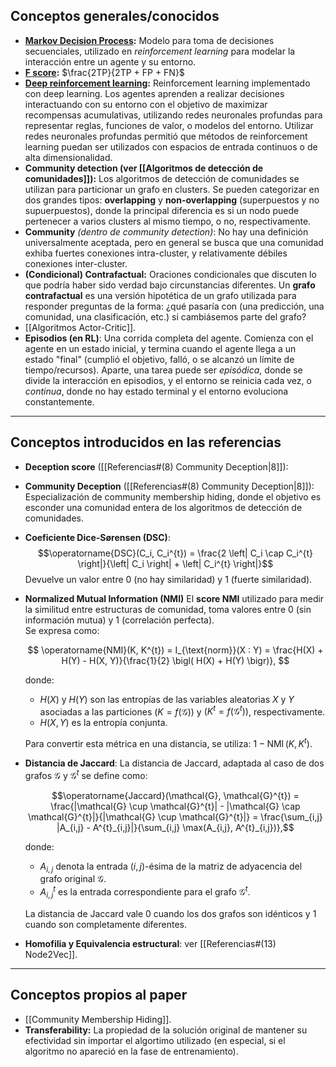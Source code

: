 ## Conceptos generales/conocidos
- **[Markov Decision Process](https://en.wikipedia.org/wiki/Markov_decision_process):** Modelo para toma de decisiones secuenciales, utilizado en *reinforcement learning* para modelar la interacción entre un agente y su entorno.
- **[F score](https://en.wikipedia.org/wiki/F-score):** $\frac{2TP}{2TP + FP + FN}$
- **[Deep reinforcement learning](https://en.wikipedia.org/wiki/Deep_reinforcement_learning):** Reinforcement learning implementado con deep learning. Los agentes aprenden a realizar decisiones interactuando con su entorno con el objetivo de maximizar recompensas acumulativas, utilizando redes neuronales profundas para representar reglas, funciones de valor, o modelos del entorno.
  Utilizar redes neuronales profundas permitió que métodos de reinforcement learning puedan ser utilizados con espacios de entrada continuos o de alta dimensionalidad.
- **Community detection (ver [[Algoritmos de detección de comunidades]]):** Los algoritmos de detección de comunidades se utilizan para particionar un grafo en clusters. Se pueden categorizar en dos grandes tipos: **overlapping** y **non-overlapping** (superpuestos y no supuerpuestos), donde la principal diferencia es si un nodo puede pertenecer a varios clusters al mismo tiempo, o no, respectivamente.
- **Community** *(dentro de community detection)*: No hay una definición universalmente aceptada, pero en general se busca que una comunidad exhiba fuertes conexiones intra-cluster, y relativamente débiles conexiones inter-cluster.
- **(Condicional) Contrafactual:** Oraciones condicionales que discuten lo que podría haber sido verdad bajo circunstancias diferentes. Un **grafo contrafactual** es una versión hipotética de un grafo utilizada para responder preguntas de la forma: ¿qué pasaría con (una predicción, una comunidad, una clasificación, etc.) si cambiásemos parte del grafo?
- [[Algoritmos Actor-Critic]].
- **Episodios (en RL)**: Una corrida completa del agente. Comienza con el agente en un estado inicial, y termina cuando el agente llega a un estado "final" (cumplió el objetivo, falló, o se alcanzó un límite de tiempo/recursos). Aparte, una tarea puede ser *episódica*, donde se divide la interacción en episodios, y el entorno se reinicia cada vez, o *continua*, donde no hay estado terminal y el entorno evoluciona constantemente.

---
## Conceptos introducidos en las referencias
- **Deception score** ([[Referencias#(8) Community Deception|8]]):
- **Community Deception** ([[Referencias#(8) Community Deception|8]]): Especialización de community membership hiding, donde el objetivo es esconder una comunidad entera de los algoritmos de detección de comunidades.
- **Coeficiente Dice-Sørensen (DSC)**:  $$\operatorname{DSC}(C_i, C_i^{t}) = \frac{2 \left| C_i \cap C_i^{t} \right|}{\left| C_i \right| + \left| C_i^{t} \right|}$$
  Devuelve un valor entre $0$ (no hay similaridad) y $1$ (fuerte similaridad).
- **Normalized Mutual Information (NMI)**
  El **score NMI** utilizado para medir la similitud entre estructuras de comunidad, toma valores entre 0 (sin información mutua) y 1 (correlación perfecta).  
  Se expresa como:

  $$
   \operatorname{NMI}(K, K^{t}) = I_{\text{norm}}(X : Y) = \frac{H(X) + H(Y) - H(X, Y)}{\frac{1}{2} \bigl( H(X) + H(Y) \bigr)},
   $$

  donde:  
	- $H(X)$ y $H(Y)$ son las entropías de las variables aleatorias $X$ y $Y$ asociadas a las particiones $(K = f(\mathcal{G}))$ y $(K^{t} = f(\mathcal{G}^{t}))$, respectivamente.  
	- $H(X, Y)$ es la entropía conjunta.  

  Para convertir esta métrica en una distancia, se utiliza:  $1 - \operatorname{NMI}(K, K^{t})$.
- **Distancia de Jaccard**:
  La distancia de Jaccard, adaptada al caso de dos grafos $\mathcal{G}$ y $\mathcal{G}^{t}$ se define como:  

  $$\operatorname{Jaccard}(\mathcal{G}, \mathcal{G}^{t}) = \frac{|\mathcal{G} \cup \mathcal{G}^{t}| - |\mathcal{G} \cap \mathcal{G}^{t}|}{|\mathcal{G} \cup \mathcal{G}^{t}|} = \frac{\sum_{i,j} |A_{i,j} - A^{t}_{i,j}|}{\sum_{i,j} \max(A_{i,j}, A^{t}_{i,j})},$$

  donde:  
	- $A_{i,j}$ denota la entrada $(i, j)$-ésima de la matriz de adyacencia del grafo original $\mathcal{G}$.  
	- $A^{t}_{i,j}$ es la entrada correspondiente para el grafo $\mathcal{G}^{t}$.  

  La distancia de Jaccard vale 0 cuando los dos grafos son idénticos y 1 cuando son completamente diferentes.
  
- **Homofilia y Equivalencia estructural**: ver [[Referencias#(13) Node2Vec]].

---
## Conceptos propios al paper
- [[Community Membership Hiding]].
- **Transferability:** La propiedad de la solución original de mantener su efectividad sin importar el algortimo utilizado (en especial, si el algoritmo no apareció en la fase de entrenamiento).